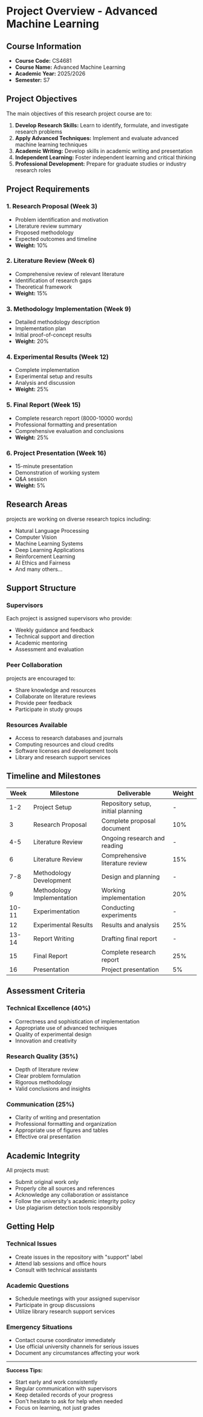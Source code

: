# Project Overview - Advanced Machine Learning

## Course Information

- **Course Code:** CS4681
- **Course Name:** Advanced Machine Learning
- **Academic Year:** 2025/2026
- **Semester:** S7

## Project Objectives

The main objectives of this research project course are to:

1. **Develop Research Skills:** Learn to identify, formulate, and investigate research problems
2. **Apply Advanced Techniques:** Implement and evaluate advanced machine learning techniques
3. **Academic Writing:** Develop skills in academic writing and presentation
4. **Independent Learning:** Foster independent learning and critical thinking
5. **Professional Development:** Prepare for graduate studies or industry research roles

## Project Requirements

### 1. Research Proposal (Week 3)
- Problem identification and motivation
- Literature review summary
- Proposed methodology
- Expected outcomes and timeline
- **Weight:** 10%

### 2. Literature Review (Week 6)
- Comprehensive review of relevant literature
- Identification of research gaps
- Theoretical framework
- **Weight:** 15%

### 3. Methodology Implementation (Week 9)
- Detailed methodology description
- Implementation plan
- Initial proof-of-concept results
- **Weight:** 20%

### 4. Experimental Results (Week 12)
- Complete implementation
- Experimental setup and results
- Analysis and discussion
- **Weight:** 25%

### 5. Final Report (Week 15)
- Complete research report (8000-10000 words)
- Professional formatting and presentation
- Comprehensive evaluation and conclusions
- **Weight:** 25%

### 6. Project Presentation (Week 16)
- 15-minute presentation
- Demonstration of working system
- Q&A session
- **Weight:** 5%

## Research Areas

projects are working on diverse research topics including:
- Natural Language Processing
- Computer Vision
- Machine Learning Systems
- Deep Learning Applications
- Reinforcement Learning
- AI Ethics and Fairness
- And many others...

## Support Structure

### Supervisors
Each project is assigned supervisors who provide:
- Weekly guidance and feedback
- Technical support and direction
- Academic mentoring
- Assessment and evaluation

### Peer Collaboration
projects are encouraged to:
- Share knowledge and resources
- Collaborate on literature reviews
- Provide peer feedback
- Participate in study groups

### Resources Available
- Access to research databases and journals
- Computing resources and cloud credits
- Software licenses and development tools
- Library and research support services

## Timeline and Milestones

| Week | Milestone | Deliverable | Weight |
|------|-----------|-------------|--------|
| 1-2  | Project Setup | Repository setup, initial planning | - |
| 3    | Research Proposal | Complete proposal document | 10% |
| 4-5  | Literature Review | Ongoing research and reading | - |
| 6    | Literature Review | Comprehensive literature review | 15% |
| 7-8  | Methodology Development | Design and planning | - |
| 9    | Methodology Implementation | Working implementation | 20% |
| 10-11| Experimentation | Conducting experiments | - |
| 12   | Experimental Results | Results and analysis | 25% |
| 13-14| Report Writing | Drafting final report | - |
| 15   | Final Report | Complete research report | 25% |
| 16   | Presentation | Project presentation | 5% |

## Assessment Criteria

### Technical Excellence (40%)
- Correctness and sophistication of implementation
- Appropriate use of advanced techniques
- Quality of experimental design
- Innovation and creativity

### Research Quality (35%)
- Depth of literature review
- Clear problem formulation
- Rigorous methodology
- Valid conclusions and insights

### Communication (25%)
- Clarity of writing and presentation
- Professional formatting and organization
- Appropriate use of figures and tables
- Effective oral presentation

## Academic Integrity

All projects must:
- Submit original work only
- Properly cite all sources and references
- Acknowledge any collaboration or assistance
- Follow the university's academic integrity policy
- Use plagiarism detection tools responsibly

## Getting Help

### Technical Issues
- Create issues in the repository with "support" label
- Attend lab sessions and office hours
- Consult with technical assistants

### Academic Questions
- Schedule meetings with your assigned supervisor
- Participate in group discussions
- Utilize library research support services

### Emergency Situations
- Contact course coordinator immediately
- Use official university channels for serious issues
- Document any circumstances affecting your work

---

**Success Tips:**
- Start early and work consistently
- Regular communication with supervisors
- Keep detailed records of your progress
- Don't hesitate to ask for help when needed
- Focus on learning, not just grades
